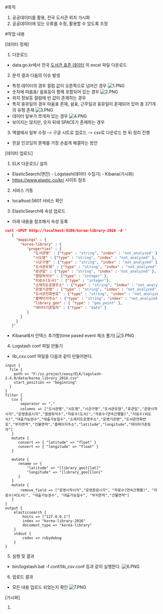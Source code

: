 #목적
1. 공공데이터를 활용, 전국 도서관 위치 가시화
1. 공공데이터에 있는 오류를 수정, 활용할 수 있도록 조정

#작업 내용

[데이터 정제]

1. 다운로드
  - data.go.kr에서 전국 [도서관 표준 데이터](https://www.data.go.kr/subMain.jsp?param=REFUQUdSSURAMTUwMTMxMDk=#/L2NvbW0vY29tbW9uU2VhcmNoL2RhdGFzZXREZXRhaWwkQF4wMTJtMSRAXnB1YmxpY0RhdGFQaz0xNTAxMzEwOSRAXmJybUNkPU9DMDAwMSRAXm9yZ0luZGV4PURBVEFTRVQ=) 의 excel 파일 다운로드
2. 분석 결과 다음의 이슈 발생
  - 특정 데이터의 경우 컬럼 값이 오른쪽으로 넘어간 경우 
  ![1.PNG](img/1.PNG)
  - 숫자에 따옴표/ 쉼표등이 함께 포함되어 있는 경우
  ![2.PNG](img/2.PNG)
  - 위치 정보등 컬럼에 빈 값이 존재하는 경우
  - 특히 휴뮤일의 경우 따옴표 존재, 쉼표, 근무일과 휴뮤일이 혼재되어 있어 총 371개의 유형 존재
  ![3.PNG](img/3.PNG)
  - 데이터 일부가 쪼개져 있는 경우
  ![4.PNG](img/4.PNG)
  - 보이지는 않지만, 숫자 뒤에 SPACE가 존재하는 경우
3. 엑셀에서 일부 수정 -> 구글 시트로 업로드 -> csv로 다운로드 한 뒤 정리 진행
  - 한글 인코딩의 문제를 가장 손쉽게 해결하는 방안

[데이터 업로드]

1. ELK 다운로드/ 설치
  - ElasticSearch(엔진) - Logstash(데이터 수집기) - Kibana(가시화)
  - https://www.elastic.co/kr/ 사이트 참조
2. 서비스 가동 
  - localhost:5601 서비스 확인
3. ElasticSearch에 속성 업로드
  - 아래 내용을 참조해서 속성 등록
```json
curl -XPUT http://localhost:9200/korea-library-2016 -d '
   {
     "mappings" : {
       "korea-library" : {
          "properties" : {
             "도서관명" : {"type" : "string", "index" : "not_analyzed" },
             "시도명" : {"type" : "string", "index" : "not_analyzed" },
             "시군구명" : {"type" : "string", "index" : "not_analyzed" },
             "도서관유형" : {"type" : "string", "index" : "not_analyzed" },
             "휴관일" : {"type" : "string", "index" : "not_analyzed" },
             "열람좌석수" : {"type" : "integer" },
             "자료수(도서)" : {"type" : "integer"},
             "소재지도로명주소" : {"type" : "string", "index" : "not_analyzed" },
             "운영기관명" : {"type" : "string", "index" : "not_analyzed" },
             "도서관전화번호" : {"type" : "string", "index" : "not_analyzed" },
             "홈페이지주소" : {"type" : "string", "index" : "not_analyzed" },
             "library_geo" : { "type" : "geo_point" },
             "데이터기준일자" : {"type" : "date" }
          }
       }
     }
   }'
```
  - Kibana에서 인덱스 추가함(time pased event 체크 풀기)
  ![5.PNG](img/5.PNG)
4. Logstash conf 파일 만들기
  - lib_csv.conf 파일을 다음과 같이 만들어본다.  
```
input {  
  file {
    path => "F:/zz.project/easy/ELK/logstash-2.4.0/data/korea_library_2016.csv"
    start_position => "beginning"    
  }
}
filter {  
   csv {
       separator => ","
       columns => ["도서관명","시도명","시군구명","도서관유형","휴관일","운영시작시각","운영종료시각","열람좌석수","자료수(도서)","자료수(연속간행물)","자료수(비도서)","대출가능권수","대출가능일수","소재지도로명주소","운영기관명","도서관전화번호","부지면적","건물면적","홈페이지주소","latitude","longitude","데이터기준일자"]
   }
   mutate {
      convert => { "latitude" => "float" }
      convert => { "longitude" => "float" }
   }

   mutate {
      rename => {
          "latitude" => "[library_geo][lat]"
          "longitude" => "[library_geo][lon]"
      }
   }
   mutate {
       remove_field => ["운영시작시각","운영종료시각", "자료수(연속간행물)", "자료수(비도서)", "대출가능권수", "대출가능일수", "부지면적","건물면적"]
   }
}
output {  
    elasticsearch {
        hosts => ["127.0.0.1"]
        index => "korea-library-2016"
        document_type => "korea-library"
    }
    stdout {
        codec => rubydebug
    }
}
```
5. 실행 및 결과
  - bin/logstash.bat -f conf/lib_csv.conf 등과 같이 실행한다.
  ![6.PNG](img/6.PNG)
6. 업로드 결과
  - 모든 내용 업로드 되었는지 확인 
  ![7.PNG](img/7.PNG)

[가시화]

1. 